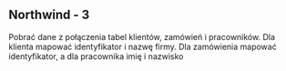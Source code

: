 ## Northwind - 3

Pobrać dane z połączenia tabel klientów, zamówień i pracowników. Dla klienta mapować identyfikator i nazwę firmy. Dla zamówienia mapować identyfikator, a dla pracownika imię i nazwisko
